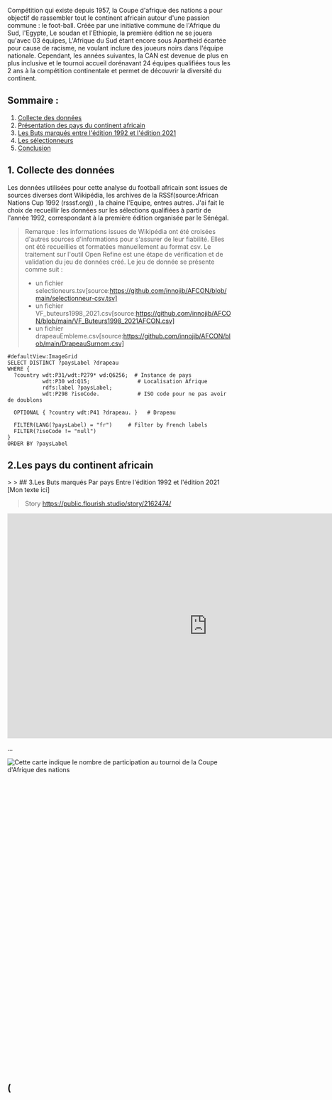 Compétition qui existe depuis 1957, la Coupe d'afrique des nations a pour objectif de rassembler tout le continent africain autour d'une passion commune : le foot-ball. Créée par une initiative commune de l'Afrique du Sud, l'Egypte, Le soudan et l'Ethiopie, la première édition ne se jouera qu'avec 03 équipes, L'Afrique du Sud étant encore sous Apartheid écartée pour cause de racisme, ne voulant inclure des joueurs noirs dans l'équipe nationale.
Cependant, les années suivantes, la CAN est devenue de plus en plus inclusive et le tournoi accueil dorénavant 24 équipes qualifiées tous les 2 ans à la compétition continentale et permet de découvrir la diversité du continent.


## Sommaire : 
1. [Collecte des données](#données)
2. [Présentation des pays du continent africain](#paysSurnom)
3. [Les Buts marqués entre l'édition 1992 et l'édition 2021](#Goalscorers)
4. [Les sélectionneurs ](#coach)
5. [Conclusion](#conclusion)


## 1. Collecte des données <a name="données"></a>

Les données utilisées pour cette analyse du football africain sont issues de sources diverses dont Wikipédia, les archives de la RSSf(source:African Nations Cup 1992 (rsssf.org)) , la chaine l'Equipe, entres autres.
J'ai fait le choix de recueillir les données sur les sélections qualifiées à partir de l'année 1992, correspondant à la première édition organisée par le Sénégal.

>Remarque : les informations issues de Wikipédia ont été croisées d'autres sources d'informations pour s'assurer de leur fiabilité. Elles ont été recueillies et formatées manuellement au format csv.
>Le traitement sur l'outil Open Refine est une étape de vérification et de validation du jeu de données créé.
>Le jeu de donnée se présente comme suit :
>- un fichier selectioneurs.tsv[source:https://github.com/innojib/AFCON/blob/main/selectionneur-csv.tsv]
>- un fichier VF_buteurs1998_2021.csv[source:https://github.com/innojib/AFCON/blob/main/VF_Buteurs1998_2021AFCON.csv]
>- un fichier drapeauEmbleme.csv[source:https://github.com/innojib/AFCON/blob/main/DrapeauSurnom.csv]


``` sparql
#defaultView:ImageGrid
SELECT DISTINCT ?paysLabel ?drapeau
WHERE {
  ?country wdt:P31/wdt:P279* wd:Q6256;  # Instance de pays 
           wdt:P30 wd:Q15;               # Localisation Afrique
           rdfs:label ?paysLabel;
           wdt:P298 ?isoCode.            # ISO code pour ne pas avoir de doublons

  OPTIONAL { ?country wdt:P41 ?drapeau. }   # Drapeau

  FILTER(LANG(?paysLabel) = "fr")     # Filter by French labels
  FILTER(?isoCode != "null")             
}
ORDER BY ?paysLabel
```
>
## 2.Les pays du continent africain <a name="pays africains"></a>
<div class="flourish-embed flourish-cards" data-src="visualisation/16598308"><script src="https://public.flourish.studio/resources/embed.js"></script></div>


>
<div class="flourish-embed" data-src="story/2162474"><script src="https://public.flourish.studio/resources/embed.js"></script></div>
>
>
## 3.Les Buts marqués Par pays Entre l'édition 1992 et l'édition 2021 <a name="buts marqué de 1992 à 2021"></a>
[Mon texte ici]

> Story
> https://public.flourish.studio/story/2162474/

<iframe title="Représentation des sélectionneurs par leur nationalité" aria-label="Carte" id="datawrapper-chart-6zOh4" src="https://datawrapper.dwcdn.net/6zOh4/2/" scrolling="no" frameborder="0" style="border: none;" width="900" height="506" data-external="1"></iframe>

...
<div style="min-height:699px"><script type="text/javascript" defer src="https://datawrapper.dwcdn.net/P1cH2/embed.js?v=3" charset="utf-8"></script><noscript><img src="https://datawrapper.dwcdn.net/P1cH2/full.png" alt="Cette carte indique le nombre de participation au tournoi de la Coupe d'Afrique des nations" /></noscript></div>

## (

